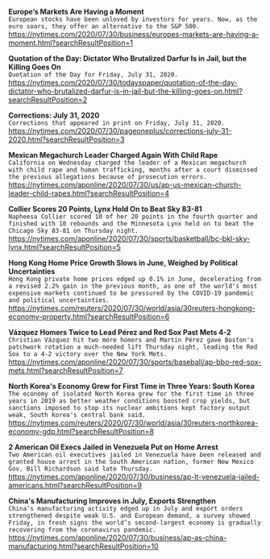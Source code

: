 **Europe’s Markets Are Having a Moment**\
`European stocks have been unloved by investors for years. Now, as the euro soars, they offer an alternative to the S&P 500.`\
https://nytimes.com/2020/07/30/business/europes-markets-are-having-a-moment.html?searchResultPosition=1

**Quotation of the Day: Dictator Who Brutalized Darfur Is in Jail, but the Killing Goes On**\
`Quotation of the Day for Friday, July 31, 2020.`\
https://nytimes.com/2020/07/30/todayspaper/quotation-of-the-day-dictator-who-brutalized-darfur-is-in-jail-but-the-killing-goes-on.html?searchResultPosition=2

**Corrections: July 31, 2020**\
`Corrections that appeared in print on Friday, July 31, 2020.`\
https://nytimes.com/2020/07/30/pageoneplus/corrections-july-31-2020.html?searchResultPosition=3

**Mexican Megachurch Leader Charged Again With Child Rape**\
`California on Wednesday charged the leader of a Mexican megachurch with child rape and human trafficking, months after a court dismissed the previous allegations because of prosecution errors.`\
https://nytimes.com/aponline/2020/07/30/us/ap-us-mexican-church-leader-child-rapes.html?searchResultPosition=4

**Collier Scores 20 Points, Lynx Hold On to Beat Sky 83-81**\
`Napheesa Collier scored 10 of her 20 points in the fourth quarter and finished with 10 rebounds and the Minnesota Lynx held on to beat the Chicago Sky 83-81 on Thursday night.`\
https://nytimes.com/aponline/2020/07/30/sports/basketball/bc-bkl-sky-lynx.html?searchResultPosition=5

**Hong Kong Home Price Growth Slows in June, Weighed by Political Uncertainties**\
`Hong Kong private home prices edged up 0.1% in June, decelerating from a revised 2.2% gain in the previous month, as one of the world's most expensive markets continued to be pressured by the COVID-19 pandemic and political uncertainties.`\
https://nytimes.com/reuters/2020/07/30/world/asia/30reuters-hongkong-economy-property.html?searchResultPosition=6

**Vázquez Homers Twice to Lead Pérez and Red Sox Past Mets 4-2**\
`Christian Vázquez hit two more homers and Martín Pérez gave Boston's patchwork rotation a much-needed lift Thursday night, leading the Red Sox to a 4-2 victory over the New York Mets.`\
https://nytimes.com/aponline/2020/07/30/sports/baseball/ap-bbo-red-sox-mets.html?searchResultPosition=7

**North Korea's Economy Grew for First Time in Three Years: South Korea**\
`The economy of isolated North Korea grew for the first time in three years in 2019 as better weather conditions boosted crop yields, but sanctions imposed to stop its nuclear ambitions kept factory output weak, South Korea's central bank said. `\
https://nytimes.com/reuters/2020/07/30/world/asia/30reuters-northkorea-economy-gdp.html?searchResultPosition=8

**2 American Oil Execs Jailed in Venezuela Put on Home Arrest**\
`Two American oil executives jailed in Venezuela have been released and granted house arrest in the South American nation, former New Mexico Gov. Bill Richardson said late Thursday. `\
https://nytimes.com/aponline/2020/07/30/business/ap-lt-venezuela-jailed-americans.html?searchResultPosition=9

**China's Manufacturing Improves in July, Exports Strengthen**\
`China’s manufacturing activity edged up in July and export orders strengthened despite weak U.S. and European demand, a survey showed Friday, in fresh signs the world’s second-largest economy is gradually recovering from the coronavirus pandemic.`\
https://nytimes.com/aponline/2020/07/30/business/ap-as-china-manufacturing.html?searchResultPosition=10

